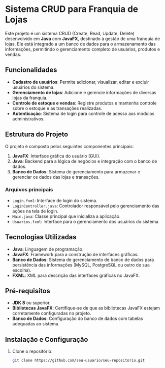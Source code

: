 # Sistema CRUD para Franquia de Lojas

Este projeto é um sistema CRUD (Create, Read, Update, Delete) desenvolvido em **Java** com **JavaFX**, destinado à gestão de uma franquia de lojas. Ele está integrado a um banco de dados para o armazenamento das informações, permitindo o gerenciamento completo de usuários, produtos e vendas.

## Funcionalidades

- **Cadastro de usuários**: Permite adicionar, visualizar, editar e excluir usuários do sistema.
- **Gerenciamento de lojas**: Adicione e gerencie informações de diversas lojas da franquia.
- **Controle de estoque e vendas**: Registre produtos e mantenha controle sobre o estoque e as transações realizadas.
- **Autenticação**: Sistema de login para controle de acesso aos módulos administrativos.

## Estrutura do Projeto

O projeto é composto pelos seguintes componentes principais:

1. **JavaFX**: Interface gráfica do usuário (GUI).
2. **Java**: Backend para a lógica de negócios e integração com o banco de dados.
3. **Banco de Dados**: Sistema de gerenciamento para armazenar e gerenciar os dados das lojas e transações.

### Arquivos principais

- `Login.fxml`: Interface de login do sistema.
- `LoginController.java`: Controlador responsável pelo gerenciamento das ações na tela de login.
- `Main.java`: Classe principal que inicializa a aplicação.
- `Usuarios.fxml`: Interface para o gerenciamento dos usuários do sistema.

## Tecnologias Utilizadas

- **Java**: Linguagem de programação.
- **JavaFX**: Framework para a construção de interfaces gráficas.
- **Banco de Dados**: Sistema de gerenciamento de banco de dados para persistência das informações (MySQL, PostgreSQL ou outro de sua escolha).
- **FXML**: XML para descrição das interfaces gráficas no JavaFX.

## Pré-requisitos

- **JDK 8** ou superior.
- **Bibliotecas JavaFX**: Certifique-se de que as bibliotecas JavaFX estejam corretamente configuradas no projeto.
- **Banco de Dados**: Configuração do banco de dados com tabelas adequadas ao sistema.

## Instalação e Configuração

1. Clone o repositório:
   ```bash
   git clone https://github.com/seu-usuario/seu-repositorio.git
